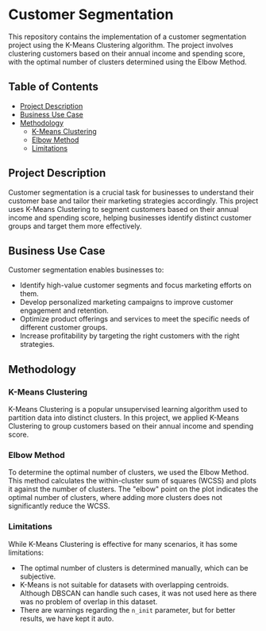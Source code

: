 # Customer Segmentation

This repository contains the implementation of a customer segmentation project using the K-Means Clustering algorithm. The project involves clustering customers based on their annual income and spending score, with the optimal number of clusters determined using the Elbow Method.

## Table of Contents

- [Project Description](#project-description)
- [Business Use Case](#business-use-case)
- [Methodology](#methodology)
  - [K-Means Clustering](#k-means-clustering)
  - [Elbow Method](#elbow-method)
  - [Limitations](#limitations)

## Project Description

Customer segmentation is a crucial task for businesses to understand their customer base and tailor their marketing strategies accordingly. This project uses K-Means Clustering to segment customers based on their annual income and spending score, helping businesses identify distinct customer groups and target them more effectively.

## Business Use Case

Customer segmentation enables businesses to:
- Identify high-value customer segments and focus marketing efforts on them.
- Develop personalized marketing campaigns to improve customer engagement and retention.
- Optimize product offerings and services to meet the specific needs of different customer groups.
- Increase profitability by targeting the right customers with the right strategies.

## Methodology

### K-Means Clustering

K-Means Clustering is a popular unsupervised learning algorithm used to partition data into distinct clusters. In this project, we applied K-Means Clustering to group customers based on their annual income and spending score.

### Elbow Method

To determine the optimal number of clusters, we used the Elbow Method. This method calculates the within-cluster sum of squares (WCSS) and plots it against the number of clusters. The "elbow" point on the plot indicates the optimal number of clusters, where adding more clusters does not significantly reduce the WCSS.

### Limitations

While K-Means Clustering is effective for many scenarios, it has some limitations:
- The optimal number of clusters is determined manually, which can be subjective.
- K-Means is not suitable for datasets with overlapping centroids. Although DBSCAN can handle such cases, it was not used here as there was no problem of overlap in this dataset.
- There are warnings regarding the `n_init` parameter, but for better results, we have kept it auto.
